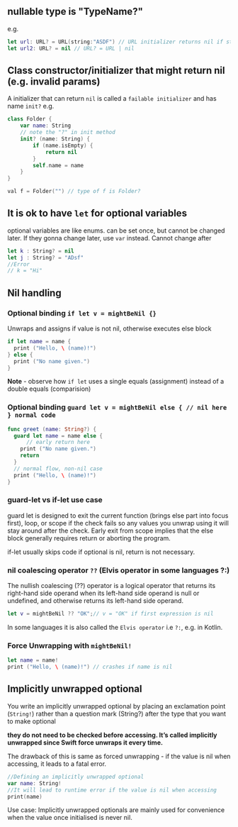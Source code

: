 

## nullable type is "TypeName?"

e.g.
```swift
let url: URL? = URL(string:"ASDF") // URL initializer returns nil if string contains invalid chars
let url2: URL? = nil // URL? = URL | nil
```

## Class constructor/initializer that might return nil (e.g. invalid params)

A initializer that can return `nil` is called a `failable initializer` and has name `init?`
e.g.
```swift
class Folder {
    var name: String
    // note the "?" in init method
    init? (name: String) {
        if (name.isEmpty) {
            return nil
        }
        self.name = name
    }
}

val f = Folder("") // type of f is Folder?
```

## It is ok to have `let` for optional variables

optional variables are like enums. can be set once, but cannot be changed later. If they gonna change later, use `var` instead.
Cannot change after 
```swift
let k : String? = nil
let j : String? = "ADsf"
//Error
// k = "Hi"
```

## Nil handling

### Optional binding `if let v = mightBeNil {}`

Unwraps and assigns if value is not nil, otherwise executes else block

```swift
if let name = name {
  print ("Hello, \ (name)!")
} else {
  print ("No name given.")
}
```

**Note** - observe how `if let` uses a single equals (assignment) instead of a double equals (comparision)

### Optional binding `guard let v = mightBeNil else { // nil here } normal code`

```swift
func greet (name: String?) {
  guard let name = name else {
      // early return here
    print ("No name given.")
    return
  }
  // normal flow, non-nil case
  print ("Hello, \ (name)!")
}
```

### guard-let vs if-let use case

guard let is designed to exit the current function (brings else part into focus first), loop, or scope if the check fails so any values you unwrap using it will stay around after the check.
Early exit from scope implies that the else block generally requires return or aborting the program.

if-let usually skips code if optional is nil, return is not necessary. 


### nil coalescing operator `??` (Elvis operator in some languages ?:)

The nullish coalescing (??) operator is a logical operator that returns its right-hand side operand when its left-hand side operand is null or undefined, and otherwise returns its left-hand side operand.

```swift
let v = mightBeNil ?? "OK";// v = "OK" if first expression is nil
```

In some languages it is also called the `Elvis operator` i.e `?:`, e.g. in Kotlin.

### Force Unwrapping with `mightBeNil!` 

```swift
let name = name!
print ("Hello, \ (name)!") // crashes if name is nil
```


## Implicitly unwrapped optional

You write an implicitly unwrapped optional by placing an exclamation point (`String!`) rather than a question mark (String?) after the type that you want to make optional

**they do not need to be checked before accessing. It’s called implicitly unwrapped since Swift force unwraps it every time.**

The drawback of this is same as forced unwrapping - if the value is nil when accessing, it leads to a fatal error.

```swift
//Defining an implicitly unwrapped optional
var name: String!
//It will lead to runtime error if the value is nil when accessing
print(name) 
```

Use case: Implicitly unwrapped optionals are mainly used for convenience when the value once initialised is never nil.

